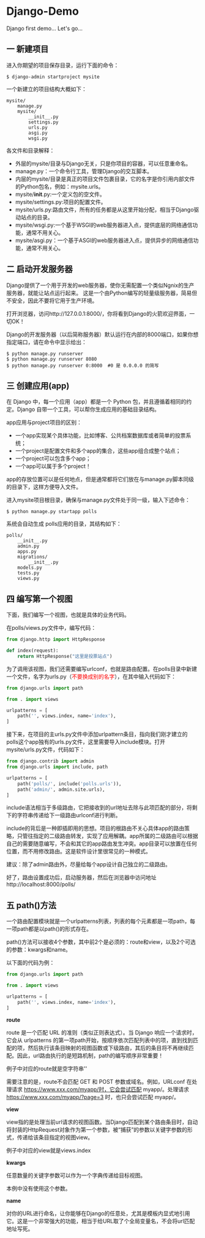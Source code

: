 # Django-Demo
Django first demo... Let's go...


## 一 新建项目
进入你期望的项目保存目录，运行下面的命令：
```shell
$ django-admin startproject mysite
```
一个新建立的项目结构大概如下：
```
mysite/
    manage.py
    mysite/
        __init__.py
        settings.py
        urls.py
        asgi.py
        wsgi.py
```
各文件和目录解释：
- 外层的mysite/目录与Django无关，只是你项目的容器，可以任意重命名。
- manage.py：一个命令行工具，管理Django的交互脚本。
- 内层的mysite/目录是真正的项目文件包裹目录，它的名字是你引用内部文件的Python包名，例如：mysite.urls。
- mysite/__init__.py:一个定义包的空文件。
- mysite/settings.py:项目的配置文件。
- mysite/urls.py:路由文件，所有的任务都是从这里开始分配，相当于Django驱动站点的目录。
- mysite/wsgi.py:一个基于WSGI的web服务器进入点，提供底层的网络通信功能，通常不用关心。
- mysite/asgi.py：一个基于ASGI的web服务器进入点，提供异步的网络通信功能，通常不用关心。


## 二 启动开发服务器
Django提供了一个用于开发的web服务器，使你无需配置一个类似Ngnix的生产服务器，就能让站点运行起来。 这是一个由Python编写的轻量级服务器，简易但不安全，因此不要将它用于生产环境。

打开浏览器，访问http://127.0.0.1:8000/，你将看到Django的火箭欢迎界面，一切OK！

Django的开发服务器（以后简称服务器）默认运行在内部的8000端口，如果你想指定端口，请在命令中显示给出：
```shell
$ python manage.py runserver
$ python manage.py runserver 8080
$ python manage.py runserver 0:8000  #0 是 0.0.0.0 的简写
```


## 三 创建应用(app)
在 Django 中，每一个应用（app）都是一个 Python 包，并且遵循着相同的约定。Django 自带一个工具，可以帮你生成应用的基础目录结构。

app应用与project项目的区别：
- 一个app实现某个具体功能，比如博客、公共档案数据库或者简单的投票系统；
- 一个project是配置文件和多个app的集合，这些app组合成整个站点；
- 一个project可以包含多个app；
- 一个app可以属于多个project！

app的存放位置可以是任何地点，但是通常都将它们放在与manage.py脚本同级的目录下，这样方便导入文件。

进入mysite项目根目录，确保与manage.py文件处于同一级，输入下述命令：
```shell
$ python manage.py startapp polls
```
系统会自动生成 polls应用的目录，其结构如下：
```
polls/
    __init__.py
    admin.py
    apps.py
    migrations/
        __init__.py
    models.py
    tests.py
    views.py
```


## 四 编写第一个视图
下面，我们编写一个视图，也就是具体的业务代码。

在polls/views.py文件中，编写代码：
```python
from django.http import HttpResponse

def index(request):
    return HttpResponse("这里是投票站点")
```
为了调用该视图，我们还需要编写urlconf，也就是路由配置。在polls目录中新建一个文件，名字为urls.py（<font color="red">不要换成别的名字</font>），在其中输入代码如下：
```python
from django.urls import path

from . import views

urlpatterns = [
    path('', views.index, name='index'),
]
```
接下来，在项目的主urls.py文件中添加urlpattern条目，指向我们刚才建立的polls这个app独有的urls.py文件，这里需要导入include模块。打开mysite/urls.py文件，代码如下：
```python
from django.contrib import admin
from django.urls import include, path

urlpatterns = [
    path('polls/', include('polls.urls')),
    path('admin/', admin.site.urls),
]
```
include语法相当于多级路由，它把接收到的url地址去除与此项匹配的部分，将剩下的字符串传递给下一级路由urlconf进行判断。

include的背后是一种即插即用的思想。项目的根路由不关心具体app的路由策略，只管往指定的二级路由转发，实现了应用解耦。app所属的二级路由可以根据自己的需要随意编写，不会和其它的app路由发生冲突。app目录可以放置在任何位置，而不用修改路由。这是软件设计里很常见的一种模式。

建议：除了admin路由外，尽量给每个app设计自己独立的二级路由。

好了，路由设置成功后，启动服务器，然后在浏览器中访问地址http://localhost:8000/polls/


## 五 path()方法
一个路由配置模块就是一个urlpatterns列表，列表的每个元素都是一项path，每一项path都是以path()的形式存在。

path()方法可以接收4个参数，其中前2个是必须的：route和view，以及2个可选的参数：kwargs和name。

以下面的代码为例：
```python
from django.urls import path

from . import views

urlpatterns = [
    path('', views.index, name='index'),
]
```

**route**

route 是一个匹配 URL 的准则（类似正则表达式）。当 Django 响应一个请求时，它会从 urlpatterns 的第一项path开始，按顺序依次匹配列表中的项，直到找到匹配的项，然后执行该条目映射的视图函数或下级路由，其后的条目将不再继续匹配。因此，url路由执行的是短路机制，path的编写顺序非常重要！

例子中对应的route就是空字符串''

需要注意的是，route不会匹配 GET 和 POST 参数或域名。例如，URLconf 在处理请求 https://www.xxx.com/myapp/时，它会尝试匹配 myapp/。处理请求 https://www.xxx.com/myapp/?page=3 时，也只会尝试匹配 myapp/。

**view**

view指的是处理当前url请求的视图函数。当Django匹配到某个路由条目时，自动将封装的HttpRequest对象作为第一个参数，被“捕获”的参数以关键字参数的形式，传递给该条目指定的视图view。

例子中对应的view就是views.index

**kwargs**

任意数量的关键字参数可以作为一个字典传递给目标视图。

本例中没有使用这个参数。

**name**

对你的URL进行命名，让你能够在Django的任意处，尤其是模板内显式地引用它。这是一个非常强大的功能，相当于给URL取了个全局变量名，不会将url匹配地址写死。

















